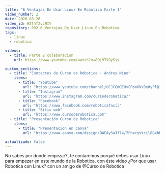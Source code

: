 ```yaml
---
title: "6 Ventajas De Usar Linux En Robótica Parte 1"
video_number: 2
date: 2020-08-26
video_id: H2fhTZvz9IY
repository: 002_6_Ventajas_De_Usar_Linux_En_Robotica
tags:
  - linux
  - robotica

videos:
  - title: Parte 2 colaboracion
    url: https://www.youtube.com/watch?v=8Oj9TVOy5js

custom_sections:
  - title: "Contactos de Curso de Robotica - Andres Nino"
    items:
      - title: "Youtube"
        url: "https://www.youtube.com/channel/UCJCCmOEHvCRsoUkV0e8yPlQ"
      - title: "Instagram"
        url: "https://www.instagram.com/cursoderobotica/"
      - title: "Facebook"
        url: "https://www.facebook.com/roboticafacil"
      - title: "Sitio web"
        url: "https://www.cursoderobotica.com"
  - title: "Presentación Curso de Robotica"
    items:
      - title: "Presentacion en Canva"
        url: "https://www.canva.com/design/DAEAySw3f74/7Pnxryvkcil8GxhN15Mn9Q/view?utm_content=DAEAySw3f7"

actualizado: false
---
```


No sabes por donde empezar?, te contaremos porqué debes usar Linux para empezar en este mundo de la Robotica, con éste video ¿Por que usar Robotica con Linux? con un amigo de @Curso de Robotica
